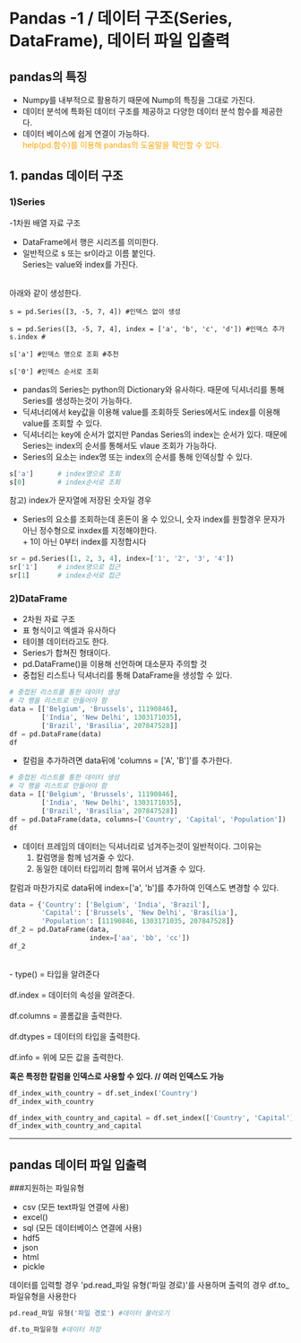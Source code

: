# Pandas -1 / 데이터 구조(Series, DataFrame), 데이터 파일 입출력
## pandas의 특징
- Numpy를 내부적으로 활용하기 때문에 Nump의 특징을 그대로 가진다.
- 데이터 분석에 특화된 데이터 구조를 제공하고 다양한 데이터 분석 함수를 제공한다.
- 데이터 베이스에 쉽게 연결이 가능하다.
<span style="color:orange"><br>help(pd.함수)를 이용해 pandas의 도움말을 확인할 수 있다.</br></span>

## 1. pandas 데이터 구조
### 1)Series
-1차원 배열 자료 구조
- DataFrame에서 행은 시리즈를 의미한다.
- 일반적으로 s 또는 sr이라고 이름 붙인다.
<br> Series는 value와 index를 가진다.</br>

<br> 아래와 같이 생성한다.</br>

```phthon
s = pd.Series([3, -5, 7, 4]) #인덱스 없이 생성

s = pd.Series([3, -5, 7, 4], index = ['a', 'b', 'c', 'd']) #인덱스 추가
s.index #

s['a'] #인덱스 명으로 조회 #추천

s['0'] #인덱스 순서로 조회
```
- pandas의 Series는 python의 Dictionary와 유사하다. 때문에 딕셔너리를 통해 Series를 생성하는것이 가능하다.
- 딕셔너리에서 key값을 이용해 value를 조회하듯 Series에서도 index를 이용해 value를 조회할 수 있다.
- 딕셔너리는 key에 순서가 없지만 Pandas Series의 index는 순서가 있다. 때문에 Series는 index의 순서를 통해서도 vlaue 조회가 가능하다.
- Series의 요소는 index명 또는 index의 순서를 통해 인덱싱할 수 있다.
```python
s['a']      # index명으로 조회
s[0]        # index순서로 조회
```
참고) index가 문자열에 저장된 숫자일 경우
- Series의 요소를 조회하는데 혼돈이 올 수 있으니, 숫자 index를 원할경우 문자가 아닌 정수형으로 inxdex를 지정해야한다.
<br> + 1이 아닌 0부터 index를 지정합시다 </br>
```python
sr = pd.Series([1, 2, 3, 4], index=['1', '2', '3', '4'])
sr['1']     # index명으로 접근
sr[1]       # index순서로 접근
```

### 2)DataFrame
- 2차원 자료 구조
- 표 형식이고 엑셀과 유사하다
- 테이블 데이터라고도 한다.
- Series가 합쳐진 형태이다.
- pd.DataFrame()을 이용해 선언하며 대소문자 주의할 것
- 중첩된 리스트나 딕셔너리를 통해 DataFrame을 생성할 수 있다.
```python
# 중첩된 리스트를 통한 데이터 생성
# 각 행을 리스트로 만들어야 함
data = [['Belgium', 'Brussels', 11190846],
        ['India', 'New Delhi', 1303171035],
        ['Brazil', 'Brasília', 207847528]]
df = pd.DataFrame(data)
df
```
- 칼럼을 추가하려면 data뒤에 'columns = ['A', 'B']'를 추가한다.
```python
# 중첩된 리스트를 통한 데이터 생성
# 각 행을 리스트로 만들어야 함
data = [['Belgium', 'Brussels', 11190846],
        ['India', 'New Delhi', 1303171035],
        ['Brazil', 'Brasília', 207847528]]
df = pd.DataFrame(data, columns=['Country', 'Capital', 'Population'])
df
```
- 데이터 프레임의 데이터는 딕셔너리로 넘겨주는것이 일반적이다. 그이유는
  1. 칼럼명을 함께 넘겨줄 수 있다.
  2. 동일한 데이터 타입끼리 함께 묶어서 넘겨줄 수 있다.

칼럼과 마찬가지로 data뒤에 index=['a', 'b']를 추가하여 인덱스도 변경할 수 있다.
```python
data = {'Country': ['Belgium', 'India', 'Brazil'],
        'Capital': ['Brussels', 'New Delhi', 'Brasília'],
        'Population': [11190846, 1303171035, 207847528]}
df_2 = pd.DataFrame(data,
                    index=['aa', 'bb', 'cc'])
df_2
```
<br> - type() = 타입을 알려준다</br>
<br> df.index = 데이터의 속성을 알려준다.</br>
<br> df.columns = 콜롬값을 출력한다.</br>
<br> df.dtypes = 데이터의 타입을 출력한다. </br>
<br> df.info = 위에 모든 값을 출력한다. </br>

**혹은 특정한 칼럼을 인덱스로 사용할 수 있다. // 여러 인덱스도 가능**
```python
df_index_with_country = df.set_index('Country')
df_index_with_country 

df_index_with_country_and_capital = df.set_index(['Country', 'Capital'])
df_index_with_country_and_capital
```
------------------
## pandas 데이터 파일 입출력
###지원하는 파일유형
- csv (모든 text파일 연결에 사용)
- excel()
- sql (모든 데이터베이스 연결에 사용)
- hdf5
- json
- html
- pickle

데이터를 입력할 경우 'pd.read_파일 유형('파일 경로)'를 사용하며 출력의 경우 df.to_파일유형을 사용한다

```python
pd.read_파일 유형('파일 경로') #데이터 불러오기

df.to_파일유형 #데이터 저장
```


